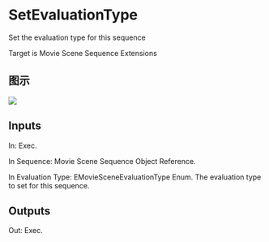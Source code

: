 # SetEvaluationType

Set the evaluation type for this sequence

Target is Movie Scene Sequence Extensions

## 图示

![]($-20221218-20552364.png)

## Inputs

In: Exec.

In Sequence: Movie Scene Sequence Object Reference.

In Evaluation Type: EMovieSceneEvaluationType Enum. The evaluation type to set for this sequence.  

## Outputs

Out: Exec.

